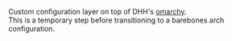 Custom configuration layer on top of DHH's [omarchy](https://learn.omacom.io/2/the-omarchy-manual).  
This is a temporary step before transitioning to a barebones arch configuration.
